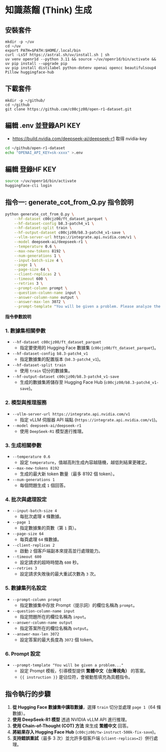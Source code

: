 # 知識蒸餾 (Think) 生成   

## 安裝套件
```bash=
mkdir -p ~/uv
cd ~/uv
export PATH=$PATH:$HOME/.local/bin
curl -LsSf https://astral.sh/uv/install.sh | sh
uv venv openr1d --python 3.11 && source ~/uv/openr1d/bin/activate && uv pip install --upgrade pip
uv pip install distilabel python-dotenv openai opencc beautifulsoup4 Pillow huggingface-hub
```

## 下載套件
```bash=
mkdir -p ~/github/ 
cd ~/github
git clone https://github.com/c00cjz00/open-r1-dataset.git
```

## **編輯 .env 並登錄API KEY**
- https://build.nvidia.com/deepseek-ai/deepseek-r1 取得 nvidia-key
```bash
cd ~/github/open-r1-dataset
echo "OPENAI_API_KEY=sk-xxxx" >.env
```

## **編輯 登錄HF KEY**

```bash
source ~/uv/openr1d/bin/activate
huggingface-cli login
```

## **指令一: generate_cot_from_Q.py 指令說明**

```bash
python generate_cot_from_Q.py \
    --hf-dataset c00cjz00/ft_dataset_parquet \
    --hf-dataset-config b8.3-patch4_v1 \
    --hf-dataset-split train \
    --hf-output-dataset c00cjz00/b8.3-patch4_v1-save \
    --vllm-server-url https://integrate.api.nvidia.com/v1 \
    --model deepseek-ai/deepseek-r1 \
    --temperature 0.6 \
    --max-new-tokens 8192 \
    --num-generations 1 \
    --input-batch-size 4 \
    --page 1 \
    --page-size 64 \
    --client-replicas 2 \
    --timeout 600 \
    --retries 3 \
    --prompt-column prompt \
    --question-column-name input \
    --answer-column-name output \
    --answer-max-len 3072 \
    --prompt-template "You will be given a problem. Please analyze the problem step by step and provide your final answer in **Traditional Chinese (zh-TW) from a Taiwanese perspective** while following these guidelines:  {{ instruction }}"
```

**指令參數說明**

### **1. 數據集相關參數**
- `--hf-dataset c00cjz00/ft_dataset_parquet`
  - 指定要使用的 Hugging Face 數據集 (`c00cjz00/ft_dataset_parquet`)。
- `--hf-dataset-config b8.3-patch4_v1`
  - 指定數據集的配置版本 (`b8.3-patch4_v1`)。
- `--hf-dataset-split train`
  - 使用 `train` 切分的數據集。
- `--hf-output-dataset c00cjz00/b8.3-patch4_v1-save`
  - 生成的數據集將儲存至 Hugging Face Hub (`c00cjz00/b8.3-patch4_v1-save`)。

### **2. 模型與推理服務**
- `--vllm-server-url https://integrate.api.nvidia.com/v1`
  - 指定 vLLM 伺服器 API 端點 (`https://integrate.api.nvidia.com/v1`)。
- `--model deepseek-ai/deepseek-r1`
  - 使用 `DeepSeek-R1` 模型進行推理。

### **3. 生成相關參數**
- `--temperature 0.6`
  - 設定 `temperature`，值越高則生成內容越隨機，越低則結果更確定。
- `--max-new-tokens 8192`
  - 生成的最大新 token 數量（最多 8192 個 token）。
- `--num-generations 1`
  - 每個問題生成 `1` 個回答。

### **4. 批次與處理設定**
- `--input-batch-size 4`
  - 每批次處理 `4` 條數據。
- `--page 1`
  - 指定數據集的頁數（第 `1` 頁）。
- `--page-size 64`
  - 每頁處理 `64` 條數據。
- `--client-replicas 2`
  - 啟動 `2` 個客戶端副本來提高並行處理能力。
- `--timeout 600`
  - 設定請求的超時時間為 `600` 秒。
- `--retries 3`
  - 設定請求失敗後的最大重試次數為 `3` 次。

### **5. 數據集列名設定**
- `--prompt-column prompt`
  - 指定數據集中存放 Prompt（提示詞）的欄位名稱為 `prompt`。
- `--question-column-name input`
  - 指定問題所在的欄位名稱為 `input`。
- `--answer-column-name output`
  - 指定答案所在的欄位名稱為 `output`。
- `--answer-max-len 3072`
  - 設定答案的最大長度為 `3072` 個 token。

### **6. Prompt 設定**
- `--prompt-template "You will be given a problem..."`
  - 設定 Prompt 模板，引導模型提供 **繁體中文（台灣視角）** 的答案。
  - `{{ instruction }}` 是佔位符，會被動態填充為具體指令。

## **指令執行的步驟**
1. **從 Hugging Face 數據集中讀取數據**，選擇 `train` 切分並處理 `page 1`（64 條數據）。
2. **使用 DeepSeek-R1 模型** 透過 NVIDIA vLLM API 進行推理。
3. **使用 Chain-of-Thought (COT) 方法** 來生成 **繁體中文** 回答。
4. **將結果存入 Hugging Face Hub** (`c00cjz00/tw-instruct-500k-fix-save`)。
5. **支持錯誤重試**（最多 3 次）並允許多個客戶端 (`client-replicas=2`）併行處理。



